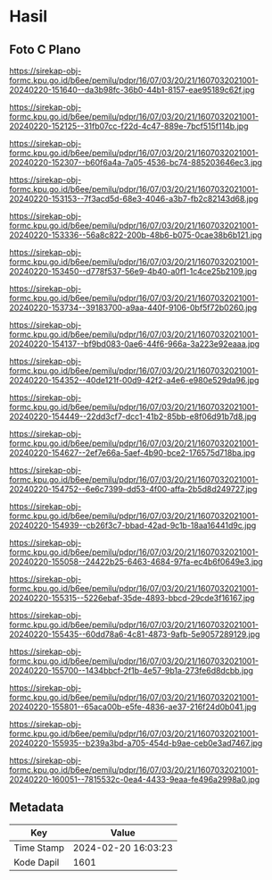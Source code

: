 # Hasil

## Foto C Plano

https://sirekap-obj-formc.kpu.go.id/b6ee/pemilu/pdpr/16/07/03/20/21/1607032021001-20240220-151640--da3b98fc-36b0-44b1-8157-eae95189c62f.jpg

https://sirekap-obj-formc.kpu.go.id/b6ee/pemilu/pdpr/16/07/03/20/21/1607032021001-20240220-152125--31fb07cc-f22d-4c47-889e-7bcf515f114b.jpg

https://sirekap-obj-formc.kpu.go.id/b6ee/pemilu/pdpr/16/07/03/20/21/1607032021001-20240220-152307--b60f6a4a-7a05-4536-bc74-885203646ec3.jpg

https://sirekap-obj-formc.kpu.go.id/b6ee/pemilu/pdpr/16/07/03/20/21/1607032021001-20240220-153153--7f3acd5d-68e3-4046-a3b7-fb2c82143d68.jpg

https://sirekap-obj-formc.kpu.go.id/b6ee/pemilu/pdpr/16/07/03/20/21/1607032021001-20240220-153336--56a8c822-200b-48b6-b075-0cae38b6b121.jpg

https://sirekap-obj-formc.kpu.go.id/b6ee/pemilu/pdpr/16/07/03/20/21/1607032021001-20240220-153450--d778f537-56e9-4b40-a0f1-1c4ce25b2109.jpg

https://sirekap-obj-formc.kpu.go.id/b6ee/pemilu/pdpr/16/07/03/20/21/1607032021001-20240220-153734--39183700-a9aa-440f-9106-0bf5f72b0260.jpg

https://sirekap-obj-formc.kpu.go.id/b6ee/pemilu/pdpr/16/07/03/20/21/1607032021001-20240220-154137--bf9bd083-0ae6-44f6-966a-3a223e92eaaa.jpg

https://sirekap-obj-formc.kpu.go.id/b6ee/pemilu/pdpr/16/07/03/20/21/1607032021001-20240220-154352--40de121f-00d9-42f2-a4e6-e980e529da96.jpg

https://sirekap-obj-formc.kpu.go.id/b6ee/pemilu/pdpr/16/07/03/20/21/1607032021001-20240220-154449--22dd3cf7-dcc1-41b2-85bb-e8f06d91b7d8.jpg

https://sirekap-obj-formc.kpu.go.id/b6ee/pemilu/pdpr/16/07/03/20/21/1607032021001-20240220-154627--2ef7e66a-5aef-4b90-bce2-176575d718ba.jpg

https://sirekap-obj-formc.kpu.go.id/b6ee/pemilu/pdpr/16/07/03/20/21/1607032021001-20240220-154752--6e6c7399-dd53-4f00-affa-2b5d8d249727.jpg

https://sirekap-obj-formc.kpu.go.id/b6ee/pemilu/pdpr/16/07/03/20/21/1607032021001-20240220-154939--cb26f3c7-bbad-42ad-9c1b-18aa16441d9c.jpg

https://sirekap-obj-formc.kpu.go.id/b6ee/pemilu/pdpr/16/07/03/20/21/1607032021001-20240220-155058--24422b25-6463-4684-97fa-ec4b6f0649e3.jpg

https://sirekap-obj-formc.kpu.go.id/b6ee/pemilu/pdpr/16/07/03/20/21/1607032021001-20240220-155315--5226ebaf-35de-4893-bbcd-29cde3f16167.jpg

https://sirekap-obj-formc.kpu.go.id/b6ee/pemilu/pdpr/16/07/03/20/21/1607032021001-20240220-155435--60dd78a6-4c81-4873-9afb-5e9057289129.jpg

https://sirekap-obj-formc.kpu.go.id/b6ee/pemilu/pdpr/16/07/03/20/21/1607032021001-20240220-155700--1434bbcf-2f1b-4e57-9b1a-273fe6d8dcbb.jpg

https://sirekap-obj-formc.kpu.go.id/b6ee/pemilu/pdpr/16/07/03/20/21/1607032021001-20240220-155801--65aca00b-e5fe-4836-ae37-216f24d0b041.jpg

https://sirekap-obj-formc.kpu.go.id/b6ee/pemilu/pdpr/16/07/03/20/21/1607032021001-20240220-155935--b239a3bd-a705-454d-b9ae-ceb0e3ad7467.jpg

https://sirekap-obj-formc.kpu.go.id/b6ee/pemilu/pdpr/16/07/03/20/21/1607032021001-20240220-160051--7815532c-0ea4-4433-9eaa-fe496a2998a0.jpg


## Metadata

| Key        | Value               |
| ---------- | ------------------- |
| Time Stamp | 2024-02-20 16:03:23 |
| Kode Dapil | 1601                |




